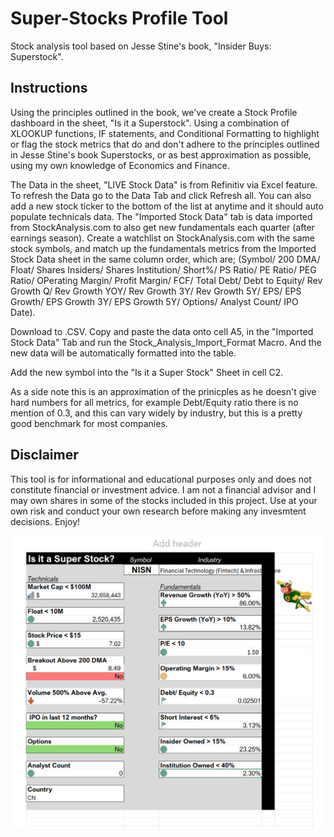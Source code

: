 # Super-Stocks Profile Tool
Stock analysis tool based on Jesse Stine's book, "Insider Buys: Superstock". 

## Instructions
Using the principles outlined in the book, we've create a Stock Profile dashboard in the sheet, "Is it a Superstock". Using a combination of XLOOKUP functions, IF statements, and Conditional Formatting to highlight or flag the stock metrics that do and don't adhere to the principles outlined in Jesse Stine's book Superstocks, or as best approximation as possible, using my own knowledge of Economics and Finance.

The Data in the sheet, "LIVE Stock Data" is from Refinitiv via Excel feature. To refresh the Data go to the Data Tab and click Refresh all. You can also add a new stock ticker to the bottom of the list at anytime and it should auto populate technicals data.
The "Imported Stock Data" tab is data imported from StockAnalysis.com to also get new fundamentals each quarter (after earnings season). Create a watchlist on StockAnalysis.com with the same stock symbols, and match up the fundamentals metrics from the Imported Stock Data sheet in the same column order, which are; (Symbol/ 200 DMA/ Float/ Shares Insiders/ Shares Institution/ Short%/ PS Ratio/ PE Ratio/ PEG Ratio/ OPerating Margin/ Profit Margin/ FCF/ Total Debt/ Debt to Equity/ Rev Growth Q/ Rev Growth YOY/ Rev Growth 3Y/ Rev Growth 5Y/ EPS/ EPS Growth/ EPS Growth 3Y/ EPS Growth 5Y/ Options/ Analyst Count/ IPO Date).

Download to .CSV. Copy and paste the data onto cell A5, in the "Imported Stock Data" Tab and run the Stock_Analysis_Import_Format Macro. And the new data will be automatically formatted into the table.

Add the new symbol into the "Is it a Super Stock" Sheet in cell C2.

As a side note this is an approximation of the prinicples as he doesn't give hard numbers for all metrics, for example Debt/Equity ratio there is no mention of 0.3, and this can vary widely by industry, but this is a pretty good benchmark for most companies. 
## Disclaimer 
This tool is for informational and educational purposes only and does not constitute financial or investment advice. I am not a financial advisor and I may own shares in some of the stocks included in this project. Use at your own risk and conduct your own research before making any invesmtent decisions.
Enjoy!

![Screenshot of Stock Profile Tool](screenshot.png)
